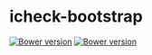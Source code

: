 # icheck-bootstrap

<a href="#" target="_blank"><img src="https://img.shields.io/badge/bower-v1.0.5-blue.svg" alt="Bower version"></a>
<a href="https://www.nuget.org/packages/icheck-bootstrap" target="_blank"><img src="https://img.shields.io/badge/nuget-v1.0.5-blue.svg" alt="Bower version"></a>

